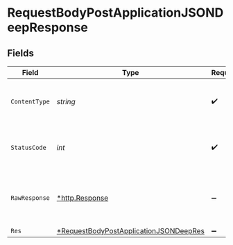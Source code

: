 # RequestBodyPostApplicationJSONDeepResponse


## Fields

| Field                                                                                                      | Type                                                                                                       | Required                                                                                                   | Description                                                                                                |
| ---------------------------------------------------------------------------------------------------------- | ---------------------------------------------------------------------------------------------------------- | ---------------------------------------------------------------------------------------------------------- | ---------------------------------------------------------------------------------------------------------- |
| `ContentType`                                                                                              | *string*                                                                                                   | :heavy_check_mark:                                                                                         | HTTP response content type for this operation                                                              |
| `StatusCode`                                                                                               | *int*                                                                                                      | :heavy_check_mark:                                                                                         | HTTP response status code for this operation                                                               |
| `RawResponse`                                                                                              | [*http.Response](https://pkg.go.dev/net/http#Response)                                                     | :heavy_minus_sign:                                                                                         | Raw HTTP response; suitable for custom response parsing                                                    |
| `Res`                                                                                                      | [*RequestBodyPostApplicationJSONDeepRes](../../models/operations/requestbodypostapplicationjsondeepres.md) | :heavy_minus_sign:                                                                                         | OK                                                                                                         |